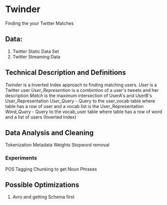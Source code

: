 # Twinder 
Finding the your Twitter Matches

## Data:
1. Twitter Static Data Set 
2. Twitter Streaming Data

## Technical Description and Definitions
*Twinder* is a Inverted Index approach to finding matching users.
*User* is a Twitter user
*User_Represention*  is a combintion of a user's tweets and her description 
*Match* is the maximum intersection of UserA's and UserB's User_Representation
*User_Query* - Query to the user_vocab table where table has a row of user and a vocab list is the User_Representation
*Word_Query* - Query to the vocab_user table where table has a row of word and a list of users (Inverted Index)

## Data Analysis and Cleaning
Tokenization
Metadata Weights
Stopword removal

### Experiments
POS Tagging
Chunking to get Noun Phrases

## Possible Optimizations
1. Avro and getting Schema first
